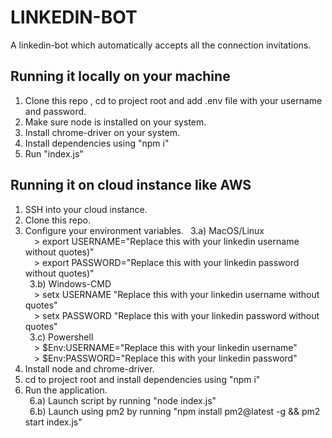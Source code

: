 # LINKEDIN-BOT
A linkedin-bot which automatically accepts all the connection invitations. 

## Running it locally on your machine
1) Clone this repo , cd to project root and add .env file with your username and password.
2) Make sure node is installed on your system.
3) Install chrome-driver on your system.
4) Install dependencies using "npm i"
5) Run "index.js"

## Running it on cloud instance like AWS
1) SSH into your cloud instance.
2) Clone this repo.
3) Configure your environment variables.
&ensp;3.a) MacOS/Linux <br />
&emsp;> export USERNAME="Replace this with your linkedin username without quotes)" <br />
&emsp;> export PASSWORD="Replace this with your linkedin password without quotes)" <br />
&ensp;3.b) Windows-CMD <br />
&emsp;> setx USERNAME "Replace this with your linkedin username without quotes" <br />
&emsp;> setx PASSWORD "Replace this with your linkedin password without quotes" <br />
&ensp;3.c) Powershell <br />
&emsp;> $Env:USERNAME="Replace this with your linkedin username" <br />
&emsp;> $Env:PASSWORD="Replace this with your linkedin password" <br />
4) Install node and chrome-driver.
5) cd to project root and install dependencies using "npm i"
6) Run the application. <br />
&ensp;6.a) Launch script by running "node index.js" <br />
&ensp;6.b) Launch using pm2 by running "npm install pm2@latest -g && pm2 start index.js"<br />
